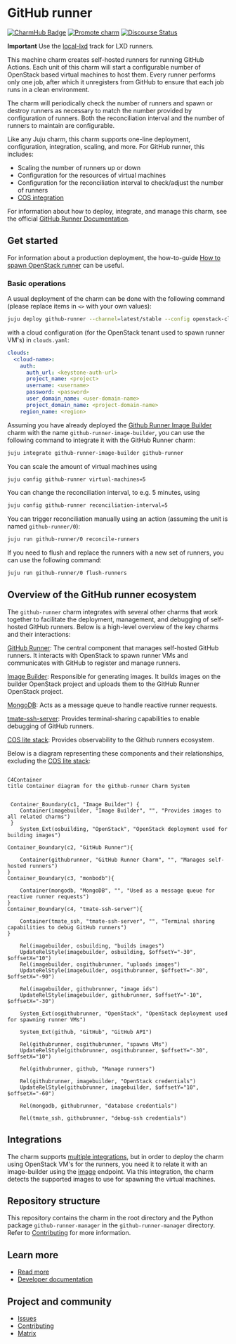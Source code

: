 # GitHub runner
[![CharmHub Badge](https://charmhub.io/github-runner/badge.svg)](https://charmhub.io/github-runner)
[![Promote charm](https://github.com/canonical/github-runner-operator/actions/workflows/promote_charm.yaml/badge.svg)](https://github.com/canonical/github-runner-operator/actions/workflows/promote_charm.yaml)
[![Discourse Status](https://img.shields.io/discourse/status?server=https%3A%2F%2Fdiscourse.charmhub.io&style=flat&label=CharmHub%20Discourse)](https://discourse.charmhub.io)

**Important** Use the [local-lxd](https://charmhub.io/github-runner?channel=local-lxd/stable) track for LXD runners.

This machine charm creates self-hosted runners for running GitHub Actions. Each unit of this charm will start a configurable number of OpenStack based virtual machines to host them. Every runner performs only one job, after which it unregisters from GitHub to ensure that each job runs in a clean environment.

The charm will periodically check the number of runners and spawn or destroy runners as necessary to match the number provided by configuration of runners. Both the reconciliation interval and the number of runners to maintain are configurable.

Like any Juju charm, this charm supports one-line deployment, configuration, integration, scaling, and more. For GitHub runner, this includes:
* Scaling the number of runners up or down
* Configuration for the resources of virtual machines
* Configuration for the reconciliation interval to check/adjust the number of runners
* [COS integration](https://charmhub.io/topics/canonical-identity-platform/how-to/integrate-cos)

For information about how to deploy, integrate, and manage this charm, see the official [GitHub Runner Documentation](https://charmhub.io/github-runner).

## Get started

For information about a production deployment, the how-to-guide
[How to spawn OpenStack runner](https://charmhub.io/github-runner/docs/how-to-openstack-runner) can be useful.

### Basic operations
A usual deployment of the charm can be done with the following command (please replace items in `<>` with your own values):

```bash
juju deploy github-runner --channel=latest/stable --config openstack-clouds-yaml="$(cat clouds.yaml)" --config openstack-flavor=<flavor> --config openstack-network=<openstack-network> --config path=<org>/<repo> --config token=<github-token>
```

with a cloud configuration (for the OpenStack tenant used to spawn runner VM's) in `clouds.yaml`:

```yaml
clouds:
  <cloud-name>:
    auth:
      auth_url: <keystone-auth-url>
      project_name: <project>
      username: <username>
      password: <password>
      user_domain_name: <user-domain-name>
      project_domain_name: <project-domain-name>
    region_name: <region>
  ```

Assuming you have already deployed the [Github Runner Image Builder](https://charmhub.io/github-runner-image-builder) charm
with the name `github-runner-image-builder`, you can use the following command to integrate it with the GitHub Runner charm:

```bash
juju integrate github-runner-image-builder github-runner
```

You can scale the amount of virtual machines using

```bash
juju config github-runner virtual-machines=5
```

You can change the reconciliation interval, to e.g. 5 minutes, using

```bash
juju config github-runner reconciliation-interval=5
```

You can trigger reconciliation manually using an action (assuming the unit is named `github-runner/0`):

```bash
juju run github-runner/0 reconcile-runners
```

If you need to flush and replace the runners with a new set of runners, you can use the following command:

```bash
juju run github-runner/0 flush-runners
```

## Overview of the GitHub runner ecosystem

The `github-runner` charm integrates with several other charms that work
together to facilitate the deployment, management, and debugging of
self-hosted GitHub runners. Below is a high-level overview of the key
charms and their interactions:

[GitHub Runner](https://charmhub.io/github-runner-image): The central component that manages self-hosted GitHub runners. It interacts with OpenStack to spawn runner VMs and communicates with GitHub to register and manage runners.

[Image Builder](https://charmhub.io/github-runner-image-builder): Responsible for generating images. It builds images on the builder OpenStack project and uploads them to the GitHub Runner OpenStack project.

[MongoDB](https://charmhub.io/mongodb): Acts as a message queue to handle reactive runner requests.

[tmate-ssh-server](https://charmhub.io/tmate-ssh-server): Provides terminal-sharing capabilities to enable debugging of GitHub runners.

[COS lite stack](https://charmhub.io/topics/canonical-observability-stack/editions/lite): Provides observability to the Github runners ecosystem.

Below is a diagram representing these components and their relationships, excluding the [COS lite stack](https://charmhub.io/topics/canonical-observability-stack/editions/lite):

```mermaid

C4Container
title Container diagram for the github-runner Charm System


 Container_Boundary(c1, "Image Builder") {
    Container(imagebuilder, "Image Builder", "", "Provides images to all related charms")
 }
    System_Ext(osbuilding, "OpenStack", "OpenStack deployment used for building images")

Container_Boundary(c2, "GitHub Runner"){

    Container(githubrunner, "GitHub Runner Charm", "", "Manages self-hosted runners")
}
Container_Boundary(c3, "monbodb"){

    Container(mongodb, "MongoDB", "", "Used as a message queue for reactive runner requests")
}
Container_Boundary(c4, "tmate-ssh-server"){

    Container(tmate_ssh, "tmate-ssh-server", "", "Terminal sharing capabilities to debug GitHub runners")
}

    Rel(imagebuilder, osbuilding, "builds images")
    UpdateRelStyle(imagebuilder, osbuilding, $offsetY="-30", $offsetX="10")
    Rel(imagebuilder, osgithubrunner, "uploads images")
    UpdateRelStyle(imagebuilder, osgithubrunner, $offsetY="-30", $offsetX="-90")

    Rel(imagebuilder, githubrunner, "image ids")
    UpdateRelStyle(imagebuilder, githubrunner, $offsetY="-10", $offsetX="-30")

    System_Ext(osgithubrunner, "OpenStack", "OpenStack deployment used for spawning runner VMs")

    System_Ext(github, "GitHub", "GitHub API")

    Rel(githubrunner, osgithubrunner, "spawns VMs")
    UpdateRelStyle(githubrunner, osgithubrunner, $offsetY="-30", $offsetX="10")

    Rel(githubrunner, github, "Manage runners")

    Rel(githubrunner, imagebuilder, "OpenStack credentials")
    UpdateRelStyle(githubrunner, imagebuilder, $offsetY="10", $offsetX="-60")

    Rel(mongodb, githubrunner, "database credentials")

    Rel(tmate_ssh, githubrunner, "debug-ssh credentials")
```


## Integrations
The charm supports [multiple integrations](https://charmhub.io/github-runner/integrations),
but in order to deploy the charm using OpenStack VM's for the runners, you need it to relate it
with an image-builder using the [image](https://charmhub.io/github-runner/integrations#image) 
endpoint. Via this integration, the charm detects the supported images to use for spawning the virtual machines.


## Repository structure

This repository contains the charm in the root directory and the Python package `github-runner-manager` in the
`github-runner-manager` directory. Refer to [Contributing](CONTRIBUTING.md) for more information.


## Learn more
* [Read more](https://charmhub.io/github-runner)
* [Developer documentation](https://charmhub.io/github-runner/docs/how-to-contribute)

## Project and community
* [Issues](https://github.com/canonical/github-runner-operator/issues)
* [Contributing](https://charmhub.io/github-runner/docs/how-to-contribute)
* [Matrix](https://matrix.to/#/#charmhub-charmdev:ubuntu.com)
